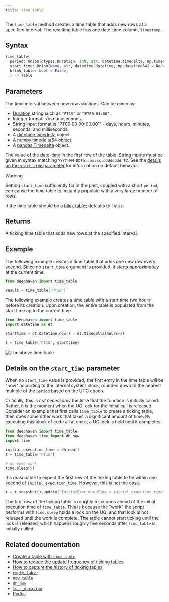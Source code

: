 ```yaml
---
title: time_table
---
```


The `time_table` method creates a time table that adds new rows at a specified interval. The resulting table has one date-time column, `Timestamp`.

## Syntax

```python syntax
time_table(
  period: Union[dtypes.Duration, int, str, datetime.timedelta, np.timedelta64, pd.Timdelta],
  start_time: Union[None, str, datetime.datetime, np.datetime64] = None,
  blink_table: bool = False,
  ) -> Table
```

## Parameters

<ParamTable>
<Param name="period" type="Union[dtypes.Duration, int, str, datetime.timedelta, np.timedelta64, pd.Timdelta]">

The time interval between new row additions. Can be given as:

- [Duration](../../query-language/types/durations.md) string such as `"PT1S"` or `"PT00:01:00"`.
- Integer format is in nanoseconds.
- String input format is "PT00:00:00:00.001" - days, hours, minutes, seconds, and milliseconds.
- A [datetime.timedelta](https://docs.python.org/3/library/datetime.html#datetime.timedelta) object.
- A [numpy.timedelta64](https://numpy.org/doc/stable/reference/arrays.scalars.html#numpy.timedelta64) object.
- A [pandas.Timedelta](https://pandas.pydata.org/pandas-docs/stable/reference/api/pandas.Timedelta.html) object.

</Param>
<Param name="start_time" type="Union[None, str, datetime.datetime, np.datetime64" optional>

The value of the [date-time](../../query-language/types/date-time.md) in the first row of the table. String inputs must be given in syntax matching `YYYY-MM-DDThh:mm:ss.dddddddd TZ`. See the [details on the `start_time` parameter](#details-on-the-start_time-parameter) for information on default behavior.

> [!WARNING]
> Setting `start_time` sufficiently far in the past, coupled with a short `period`, can cause the time table to instantly populate with a very large number of rows.

</Param>
<Param name="blink_table" type="bool" optional>

If the time table should be a [blink table](../../../conceptual/table-types.md#specialization-3-blink); defaults to `False`.

</Param>
</ParamTable>

## Returns

A ticking time table that adds new rows at the specified interval.

## Example

The following example creates a time table that adds one new row every second. Since no `start_time` argument is provided, it starts [_approximately_](#details-on-the-start_time-parameter) at the current time.

```python ticking-table order=null
from deephaven import time_table

result = time_table("PT1S")
```

<LoopedVideo src='../../../assets/reference/create/timeTable.mp4' />

The following example creates a time table with a start time two hours before its creation. Upon creation, the entire table is populated from the start time up to the current time.

```python ticking-table order=null
from deephaven import time_table
import datetime as dt

starttime = dt.datetime.now() - dt.timedelta(hours=2)

t = time_table("PT1S", starttime)
```

![The above time table](../../../assets/reference/create/timeTable2.gif)

## Details on the `start_time` parameter

When no `start_time` value is provided, the first entry in the time table will be "now" according to the internal system clock, rounded down to the nearest multiple of the `period` based on the UTC epoch.

Critically, this is _not necessarily_ the time that the function is initially called. Rather, it is the moment when the UG lock for the initial call is released. Consider an example that first calls `time_table` to create a ticking table, then does some other work that takes a significant amount of time. By executing this block of code all at once, a UG lock is held until it completes.

```python test-set=1 order=null
from deephaven import time_table
from deephaven.time import dh_now
import time

initial_execution_time = dh_now()
t = time_table("PT1s")

# do some work
time.sleep(5)
```

It's reasonable to expect the first row of the ticking table to be within one second of `initial_execution_time`. However, this is not the case.

```python test-set=1
t = t.snapshot().update("InitialExecutionTime = initial_execution_time")
```

The first row of the ticking table is roughly 5 seconds ahead of the initial execution time of `time_table`. This is because the "work" the script performs with `time.sleep` holds a lock on the UG, and that lock is not released until the work is complete. The table cannot start ticking until the lock is released, which happens roughly five seconds after `time_table` is initially called.

## Related documentation

- [Create a table with `time_table`](../../../how-to-guides/time-table.md)
- [How to reduce the update frequency of ticking tables](../../../how-to-guides/performance/reduce-update-frequency.md)
- [How to capture the history of ticking tables](../../../how-to-guides/capture-table-history.md)
- [`empty_table`](./emptyTable.md)
- [`new_table`](./newTable.md)
- [`dh_now`](../../time/datetime/dh_now.md)
- [`to_j_duration`](../../time/datetime/to_j_duration.md)
- [Pydoc](/core/pydoc/code/deephaven.table_factory.html#deephaven.table_factory.time_table)
